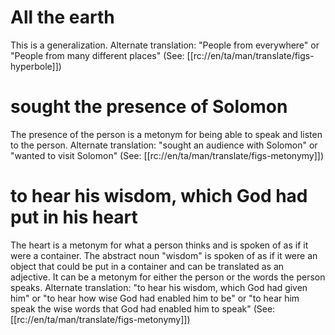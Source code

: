 # All the earth

This is a generalization. Alternate translation: "People from everywhere" or "People from many different places" (See: [[rc://en/ta/man/translate/figs-hyperbole]])

# sought the presence of Solomon

The presence of the person is a metonym for being able to speak and listen to the person. Alternate translation: "sought an audience with Solomon" or "wanted to visit Solomon" (See: [[rc://en/ta/man/translate/figs-metonymy]])

# to hear his wisdom, which God had put in his heart

The heart is a metonym for what a person thinks and is spoken of as if it were a container. The abstract noun "wisdom" is spoken of as if it were an object that could be put in a container and can be translated as an adjective. It can be a metonym for either the person or the words the person speaks. Alternate translation: "to hear his wisdom, which God had given him" or "to hear how wise God had enabled him to be" or "to hear him speak the wise words that God had enabled him to speak" (See: [[rc://en/ta/man/translate/figs-metonymy]])


